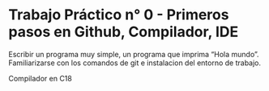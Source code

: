 # Trabajo Práctico n° 0 - Primeros pasos en Github, Compilador, IDE


Escribir un programa muy simple, un programa que imprima “Hola mundo”.
Familiarizarse con los comandos de git e instalacion del entorno de trabajo.

Compilador en C18
